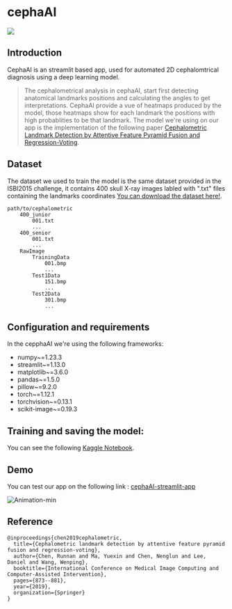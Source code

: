 # cephaAI
![](https://i.ibb.co/b6cG49p/image.png)
## Introduction

CephaAI is an streamlit based app, used for automated 2D cephalomtrical diagnosis using a deep learning model.
  >The cephalometrical analysis in cephaAI, start first detecting anatomical landmarks positions and calculating the angles to get interpretations. CephaAI provide a vue of heatmaps produced by the model, those heatmaps show for each landmark the positions with high probablities to be that landmark.
The model we're using on our app is the implementation of the following paper [Cephalometric Landmark Detection by Attentive Feature Pyramid Fusion and Regression-Voting](https://arxiv.org/pdf/1908.08841.pdf).

## Dataset 
The dataset we used to train the model is the same dataset provided in the ISBI2015 challenge, it contains 400 skull X-ray images labled with ".txt" files containing the landmarks coordinates [You can download the dataset here!](https://figshare.com/s/37ec464af8e81ae6ebbf).
````
path/to/cephalometric
	400_junior
		001.txt
		...
	400_senior
		001.txt
		...
	RawImage
		TrainingData
			001.bmp
			...
		Test1Data
			151.bmp
			...
		Test2Data
			301.bmp
			...
````
## Configuration and requirements
In the cepphaAI we're using the following frameworks:
  * numpy~=1.23.3
  * streamlit~=1.13.0
  * matplotlib~=3.6.0
  * pandas~=1.5.0
  * pillow~=9.2.0
  * torch~=1.12.1
  * torchvision~=0.13.1
  * scikit-image~=0.19.3
## Training and saving the model:
You can see the following [Kaggle Notebook]().
## Demo
You can test our app on the following link : [cephaAI-streamlit-app](https://mouhassine-badreddine-cephaai-main-pzom8x.streamlitapp.com/)

<img src="https://i.ibb.co/VWr1Jqj/Animation-min.gif" alt="Animation-min">

## Reference
```
@inproceedings{chen2019cephalometric,
  title={Cephalometric landmark detection by attentive feature pyramid fusion and regression-voting},
  author={Chen, Runnan and Ma, Yuexin and Chen, Nenglun and Lee, Daniel and Wang, Wenping},
  booktitle={International Conference on Medical Image Computing and Computer-Assisted Intervention},
  pages={873--881},
  year={2019},
  organization={Springer}
}
```
